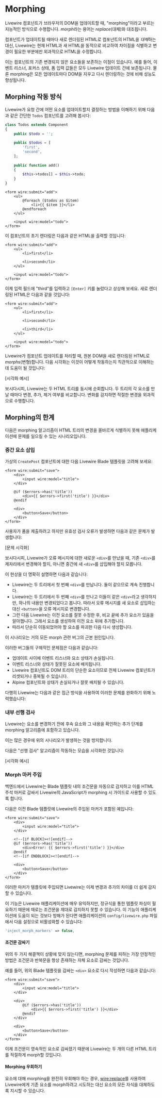 # Morphing

Livewire 컴포넌트가 브라우저의 DOM을 업데이트할 때, "morphing"이라고 부르는 지능적인 방식으로 수행합니다. *morph*라는 용어는 *replace*(대체)와 대조됩니다.

컴포넌트가 업데이트될 때마다 새로 렌더링된 HTML로 컴포넌트의 HTML을 *대체*하는 대신, Livewire는 현재 HTML과 새 HTML을 동적으로 비교하여 차이점을 식별하고 변경이 필요한 부분에만 외과적으로 HTML을 수정합니다.

이는 컴포넌트의 기존 변경되지 않은 요소들을 보존하는 이점이 있습니다. 예를 들어, 이벤트 리스너, 포커스 상태, 폼 입력 값들은 모두 Livewire 업데이트 간에 보존됩니다. 물론 morphing은 모든 업데이트마다 DOM을 지우고 다시 렌더링하는 것에 비해 성능도 향상됩니다.

## Morphing 작동 방식

Livewire가 요청 간에 어떤 요소를 업데이트할지 결정하는 방법을 이해하기 위해 다음과 같은 간단한 `Todos` 컴포넌트를 고려해 봅시다:

```php
class Todos extends Component
{
    public $todo = '';
 
    public $todos = [
        'first',
        'second',
    ];
 
    public function add()
    {
        $this->todos[] = $this->todo;
    }
}
```

```blade
<form wire:submit="add">
    <ul>
        @foreach ($todos as $item)
            <li>{{ $item }}</li>
        @endforeach
    </ul>
 
    <input wire:model="todo">
</form>
```

이 컴포넌트의 초기 렌더링은 다음과 같은 HTML을 출력할 것입니다:

```blade
<form wire:submit="add">
    <ul>
        <li>first</li>
 
        <li>second</li>
    </ul>
 
    <input wire:model="todo">
</form>
```

이제 입력 필드에 "third"를 입력하고 `[Enter]` 키를 눌렀다고 상상해 보세요. 새로 렌더링된 HTML은 다음과 같을 것입니다:

```blade
<form wire:submit="add">
    <ul>
        <li>first</li>
 
        <li>second</li>
 
        <li>third</li> 
    </ul>
 
    <input wire:model="todo">
</form>
```

Livewire가 컴포넌트 업데이트를 처리할 때, 원본 DOM을 새로 렌더링된 HTML로 *morphs*(변형)합니다. 다음 시각화는 이것이 어떻게 작동하는지 직관적으로 이해하는 데 도움이 될 것입니다:

[시각화 예시]

보시다시피, Livewire는 두 HTML 트리를 동시에 순회합니다. 두 트리의 각 요소를 만날 때마다 변경, 추가, 제거 여부를 비교합니다. 변화를 감지하면 적절한 변경을 외과적으로 수행합니다.

## Morphing의 한계

다음은 morphing 알고리즘이 HTML 트리의 변경을 올바르게 식별하지 못해 애플리케이션에 문제를 일으킬 수 있는 시나리오입니다.

### 중간 요소 삽입

가상의 `CreatePost` 컴포넌트에 대한 다음 Livewire Blade 템플릿을 고려해 보세요:

```blade
<form wire:submit="save">
    <div>
        <input wire:model="title">
    </div>
 
    @if ($errors->has('title'))
        <div>{{ $errors->first('title') }}</div>
    @endif
 
    <div>
        <button>Save</button>
    </div>
</form>
```

사용자가 폼을 제출하려고 하지만 유효성 검사 오류가 발생하면 다음과 같은 문제가 발생합니다:

[문제 시각화]

보시다시피, Livewire가 오류 메시지에 대한 새로운 `<div>`를 만났을 때, 기존 `<div>`를 제자리에서 변경해야 할지, 아니면 중간에 새 `<div>`를 삽입해야 할지 모릅니다.

이 현상을 더 명확히 설명하면 다음과 같습니다:

- Livewire는 두 트리에서 첫 번째 `<div>`를 만납니다. 둘이 같으므로 계속 진행합니다.
- Livewire는 두 트리에서 두 번째 `<div>`를 만나고 이들이 같은 `<div>`라고 생각하지만, 하나의 내용만 변경되었다고 봅니다. 따라서 오류 메시지를 새 요소로 삽입하는 대신 `<button>`을 오류 메시지로 변경합니다.
- 그런 다음 Livewire는 이전 요소를 잘못 수정한 후, 비교 끝에 추가 요소가 있음을 알아챕니다. 그래서 요소를 생성하여 이전 요소 뒤에 추가합니다.
- 따라서 단순히 이동되었어야 할 요소를 파괴한 다음 다시 생성합니다.

이 시나리오는 거의 모든 morph 관련 버그의 근본 원인입니다.

이러한 버그들의 구체적인 문제점은 다음과 같습니다:

- 업데이트 사이에 이벤트 리스너와 요소 상태가 손실됩니다.
- 이벤트 리스너와 상태가 잘못된 요소에 배치됩니다.
- Livewire 컴포넌트도 DOM 트리의 단순한 요소이므로 전체 Livewire 컴포넌트가 리셋되거나 중복될 수 있습니다.
- Alpine 컴포넌트와 상태가 손실되거나 잘못 배치될 수 있습니다.

다행히 Livewire는 다음과 같은 접근 방식을 사용하여 이러한 문제를 완화하기 위해 노력했습니다:

### 내부 선행 검사

Livewire는 요소를 변경하기 전에 후속 요소와 그 내용을 확인하는 추가 단계를 morphing 알고리즘에 포함하고 있습니다.

이는 많은 경우에 위의 시나리오가 발생하는 것을 방지합니다.

다음은 "선행 검사" 알고리즘이 작동하는 모습을 시각화한 것입니다:

[시각화 예시]

### Morph 마커 주입

백엔드에서 Livewire는 Blade 템플릿 내의 조건문을 자동으로 감지하고 이를 HTML 주석 마커로 감싸서 Livewire의 JavaScript가 morphing 시 가이드로 사용할 수 있도록 합니다.

다음은 이전 Blade 템플릿에 Livewire의 주입된 마커가 포함된 예입니다:

```blade
<form wire:submit="save">
    <div>
        <input wire:model="title">
    </div>
 
    <!--[if BLOCK]><![endif]-->
    @if ($errors->has('title'))
        <div>Error: {{ $errors->first('title') }}</div>
    @endif
    <!--[if ENDBLOCK]><![endif]-->
 
    <div>
        <button>Save</button>
    </div>
</form>
```

이러한 마커가 템플릿에 주입되면 Livewire는 이제 변경과 추가의 차이를 더 쉽게 감지할 수 있습니다.

이 기능은 Livewire 애플리케이션에 매우 유익하지만, 정규식을 통한 템플릿 파싱이 필요하기 때문에 때로는 조건문을 제대로 감지하지 못할 수 있습니다. 이 기능이 애플리케이션에 도움이 되는 것보다 방해가 된다면 애플리케이션의 `config/livewire.php` 파일에서 다음 설정으로 비활성화할 수 있습니다:

```php
'inject_morph_markers' => false,
```

#### 조건문 감싸기

위의 두 가지 해결책이 상황에 맞지 않는다면, morphing 문제를 피하는 가장 안정적인 방법은 조건문과 반복문을 항상 존재하는 자체 요소로 감싸는 것입니다.

예를 들어, 위의 Blade 템플릿을 감싸는 `<div>` 요소로 다시 작성하면 다음과 같습니다:

```blade
<form wire:submit="save">
    <div>
        <input wire:model="title">
    </div>
 
    <div> 
        @if ($errors->has('title'))
            <div>{{ $errors->first('title') }}</div>
        @endif
    </div> 
 
    <div>
        <button>Save</button>
    </div>
</form>
```

이제 조건문이 영속적인 요소로 감싸졌기 때문에 Livewire는 두 개의 다른 HTML 트리를 적절하게 morph할 것입니다.

#### Morphing 우회하기

요소에 대해 morphing을 완전히 우회해야 하는 경우, [wire:replace](/docs/wire-replace)를 사용하여 Livewire에게 기존 요소를 morph하려고 시도하는 대신 요소의 모든 자식을 대체하도록 지시할 수 있습니다.
